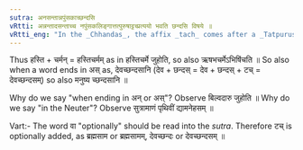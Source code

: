 ```yaml
---
sutra: अनसन्तान्नपुंसकाच्छन्दसि
vRtti: अन्नन्तादसन्ताच्च नपुंसकलिङ्गात्तत्पुरुषाट्टच्प्रत्ययो भवति छन्दसि विषये ॥
vRtti_eng: "In the _Chhandas_, the affix _tach_ comes after a _Tatpurusha_ compound in Neuter Gender ending in अन् or अस् ॥ "
---
```

Thus हस्ति + चर्मन् = हस्तिचर्मम् as in हस्तिचर्मे जुहोति, so also ऋषभचर्मेऽभिषिंचति ॥ So also when a word ends in अस् as, देवच्छन्दसानि (देव + छन्दस् = देव + छन्दस् + टच् = देवच्छन्दसम्) so also मनुष्य च्छन्दसानि ॥

Why do we say "when ending in अन् or अस्"? Observe बिल्वदारु जुहोति ॥ Why do we say "in the Neuter"? Observe सुत्रामाणं पृथिवीं द्यामनेहसम् ॥

Vart:- The word वा "optionally" should be read into the _sutra_. Therefore टच् is optionally added, as ब्रह्मसाम or ब्रह्मसामम्, देवच्छन्दः or देवच्छन्दसम् ॥
